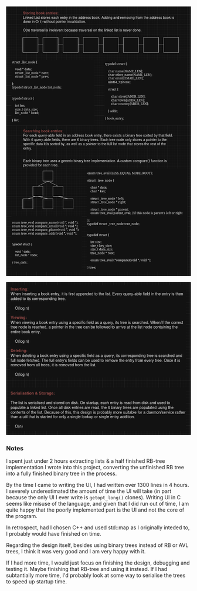 <p align="center">
    <img src="diag1.png">
</p>

<p align="center">
    <img src="diag2.png">
</p>

### Notes

I spent just under 2 hours extracting lists & a half finished RB-tree implementation I wrote into 
this project, converting the unfinished RB tree into a fully finished binary tree in the process.

By the time I came to writing the UI, I had written over 1300 lines in 4 hours. I severely 
underestimated the amount of time the UI will take (in part because the only UI I ever write is 
`getopt_long()` clones). Writing UI in C seems like misuse of the language, and given that I did 
run out of time, I am quite happy that the poorly implemented part is the UI and not the core of 
the program.

In retrospect, had I chosen C++ and used std::map as I originally inteded to, I probably would 
have finished on time.

Regarding the design itself, besides using binary trees instead of RB or AVL trees, I think it was 
very good and I am very happy with it. 

If I had more time, I would just focus on finishing the design, debugging and testing it. Maybe 
finishing that RB-tree and using it instead. If I had subtantially more time, I'd probably look at 
some way to serialise the trees to speed up startup time.
